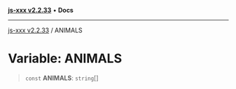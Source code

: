 [**js-xxx v2.2.33**](../README.md) • **Docs**

***

[js-xxx v2.2.33](../README.md) / ANIMALS

# Variable: ANIMALS

> `const` **ANIMALS**: `string`[]
